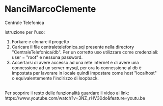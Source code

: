 # NanciMarcoClemente
Centrale Telefonica

Istruzione per l'uso:
<ol>
<li> Forkare e clonare il progetto </li>
<li> Caricare il file centraletelefonica.sql presente nella directory "CentraleTelefonica/db". Per un corretto uso utilizzare come credenziali:
user = "root" e nessuna password. </li>
<li>Accertarsi di avere accesso ad una rete internet e di avere una connessione ad un server mysql, per ora lo connessione al db
è impostata per lavorare in locale quindi impostare come host "localhost" o equivalentemente l'indirizzo di loopback.</li>
</ol>
<br>
Per scoprire il resto delle funzionalità guardare il video al link: https://www.youtube.com/watch?v=3NZ_rHV30do&feature=youtu.be
  
